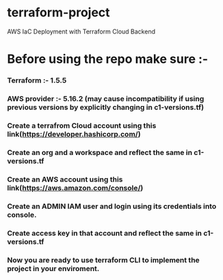 # terraform-project
AWS IaC Deployment with Terraform Cloud Backend


# Before using the repo make sure :-
### Terraform :- 1.5.5
### AWS provider :- 5.16.2 (may cause incompatibility if using previous versions by explicitly changing in c1-versions.tf)
### Create a terrafrom Cloud account using this link(https://developer.hashicorp.com/)
### Create an org and a workspace and reflect the same in c1-versions.tf
### Create an AWS account using this link(https://aws.amazon.com/console/)
### Create an ADMIN IAM user and login using its credentials into console.
### Create access key in that account and reflect the same in c1-versions.tf
### Now you are ready to use terraform CLI to implement the project in your enviroment.
